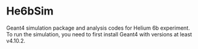 # He6bSim

Geant4 simulation package and analysis codes for Helium 6b experiment. To run the simulation, you need to first install Geant4 with versions at least v4.10.2.
